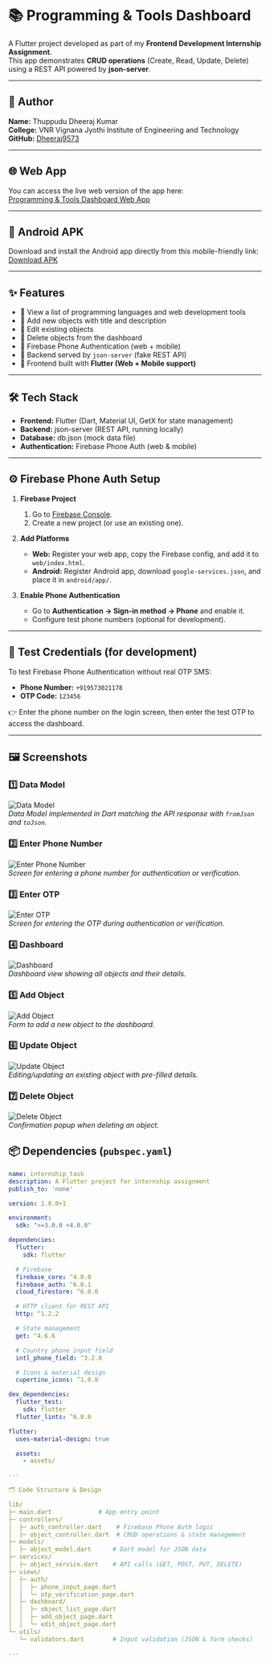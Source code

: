 # 📚 Programming & Tools Dashboard

A Flutter project developed as part of my **Frontend Development Internship Assignment**.  
This app demonstrates **CRUD operations** (Create, Read, Update, Delete) using a REST API powered by **json-server**.

---

## 👤 Author
**Name:** Thuppudu Dheeraj Kumar  
**College:** VNR Vignana Jyothi Institute of Engineering and Technology  
**GitHub:** [Dheeraj9573](https://github.com/Dheeraj9573/internship_task_flutter)  

---

## 🌐 Web App
You can access the live web version of the app here:  
[Programming & Tools Dashboard Web App](https://internship-a3635.web.app/)

---

## 📱 Android APK
Download and install the Android app directly from this mobile-friendly link:  
[Download APK](https://www.dropbox.com/scl/fi/5fqrvhxbhldaij9205129/app-release.apk?rlkey=fris47uy96dkfi197smczg0r2&st=452n4ud9&dl=1)

---

## ✨ Features
- 🔹 View a list of programming languages and web development tools  
- 🔹 Add new objects with title and description  
- 🔹 Edit existing objects  
- 🔹 Delete objects from the dashboard  
- 🔹 Firebase Phone Authentication (web + mobile)  
- 🔹 Backend served by `json-server` (fake REST API)  
- 🔹 Frontend built with **Flutter (Web + Mobile support)**  

---

## 🛠️ Tech Stack
- **Frontend:** Flutter (Dart, Material UI, GetX for state management)  
- **Backend:** json-server (REST API, running locally)  
- **Database:** db.json (mock data file)  
- **Authentication:** Firebase Phone Auth (web & mobile)

---

## ⚙️ Firebase Phone Auth Setup

1. **Firebase Project**  
   1. Go to [Firebase Console](https://console.firebase.google.com/).  
   2. Create a new project (or use an existing one).  

2. **Add Platforms**  
   - **Web:** Register your web app, copy the Firebase config, and add it to `web/index.html`.  
   - **Android:** Register Android app, download `google-services.json`, and place it in `android/app/`.  

3. **Enable Phone Authentication**  
   - Go to **Authentication → Sign-in method → Phone** and enable it.  
   - Configure test phone numbers (optional for development).  

---

## 📲 Test Credentials (for development)

To test Firebase Phone Authentication without real OTP SMS:  

- **Phone Number:** `+919573021178`  
- **OTP Code:** `123456`  

👉 Enter the phone number on the login screen, then enter the test OTP to access the dashboard.  

---


## 🖼️ Screenshots

### 1️⃣ Data Model
![Data Model](assets/Screenshot%202025-08-24%20232055.png)  
*Data Model implemented in Dart matching the API response with `fromJson` and `toJson`.*

### 2️⃣ Enter Phone Number
![Enter Phone Number](assets/Screenshot%202025-08-24%20192323.png)  
*Screen for entering a phone number for authentication or verification.*

### 3️⃣ Enter OTP
![Enter OTP](assets/Screenshot%202025-08-24%20192418.png)  
*Screen for entering the OTP during authentication or verification.*

### 4️⃣ Dashboard
![Dashboard](assets/Screenshot%202025-08-24%20192452.png)  
*Dashboard view showing all objects and their details.*

### 5️⃣ Add Object
![Add Object](assets/Screenshot%202025-08-24%20192523.png)  
*Form to add a new object to the dashboard.*

### 6️⃣ Update Object
![Update Object](assets/Screenshot%202025-08-24%20192117.png)  
*Editing/updating an existing object with pre-filled details.*

### 7️⃣ Delete Object
![Delete Object](assets/Screenshot%202025-08-24%20192117.png)  
*Confirmation popup when deleting an object.*


## 📦 Dependencies (`pubspec.yaml`)
```yaml
name: internship_task
description: A Flutter project for internship assignment
publish_to: 'none'

version: 1.0.0+1

environment:
  sdk: ">=3.0.0 <4.0.0"

dependencies:
  flutter:
    sdk: flutter

  # Firebase
  firebase_core: ^4.0.0
  firebase_auth: ^6.0.1
  cloud_firestore: ^6.0.0

  # HTTP client for REST API
  http: ^1.2.2

  # State management
  get: ^4.6.6

  # Country phone input field
  intl_phone_field: ^3.2.0

  # Icons & material design
  cupertino_icons: ^1.0.8

dev_dependencies:
  flutter_test:
    sdk: flutter
  flutter_lints: ^6.0.0

flutter:
  uses-material-design: true

  assets:
    - assets/

---

🗂️ Code Structure & Design

lib/
├─ main.dart             # App entry point
├─ controllers/
│  ├─ auth_controller.dart    # Firebase Phone Auth logic
│  ├─ object_controller.dart  # CRUD operations & state management
├─ models/
│  ├─ object_model.dart      # Dart model for JSON data
├─ services/
│  ├─ object_service.dart    # API calls (GET, POST, PUT, DELETE)
├─ views/
│  ├─ auth/
│  │  ├─ phone_input_page.dart
│  │  └─ otp_verification_page.dart
│  ├─ dashboard/
│  │  ├─ object_list_page.dart
│  │  ├─ add_object_page.dart
│  │  └─ edit_object_page.dart
└─ utils/
   └─ validators.dart        # Input validation (JSON & form checks)

---